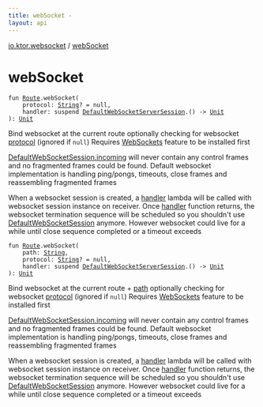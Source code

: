 ```yaml
---
title: webSocket - 
layout: api
---
```


<div class='api-docs-breadcrumbs'><a href="index.html">io.ktor.websocket</a> / <a href="./web-socket.html">webSocket</a></div>

# webSocket

<div class="overload-group" markdown="1">

<div class="signature"><code><span class="keyword">fun </span><a href="../io.ktor.routing/-route/index.html"><span class="identifier">Route</span></a><span class="symbol">.</span><span class="identifier">webSocket</span><span class="symbol">(</span><br/>&nbsp;&nbsp;&nbsp;&nbsp;<span class="parameterName" id="io.ktor.websocket$webSocket(io.ktor.routing.Route, kotlin.String, kotlin.SuspendFunction1((io.ktor.websocket.DefaultWebSocketServerSession, kotlin.Unit)))/protocol">protocol</span><span class="symbol">:</span>&nbsp;<a href="https://kotlinlang.org/api/latest/jvm/stdlib/kotlin/-string/index.html"><span class="identifier">String</span></a><span class="symbol">?</span>&nbsp;<span class="symbol">=</span>&nbsp;null<span class="symbol">, </span><br/>&nbsp;&nbsp;&nbsp;&nbsp;<span class="parameterName" id="io.ktor.websocket$webSocket(io.ktor.routing.Route, kotlin.String, kotlin.SuspendFunction1((io.ktor.websocket.DefaultWebSocketServerSession, kotlin.Unit)))/handler">handler</span><span class="symbol">:</span>&nbsp;<span class="keyword">suspend </span><a href="-default-web-socket-server-session.html"><span class="identifier">DefaultWebSocketServerSession</span></a><span class="symbol">.</span><span class="symbol">(</span><span class="symbol">)</span>&nbsp;<span class="symbol">-&gt;</span>&nbsp;<a href="https://kotlinlang.org/api/latest/jvm/stdlib/kotlin/-unit/index.html"><span class="identifier">Unit</span></a><br/><span class="symbol">)</span><span class="symbol">: </span><a href="https://kotlinlang.org/api/latest/jvm/stdlib/kotlin/-unit/index.html"><span class="identifier">Unit</span></a></code></div>

Bind websocket at the current route optionally checking for websocket <a href="web-socket.html#io.ktor.websocket$webSocket(io.ktor.routing.Route, kotlin.String, kotlin.SuspendFunction1((io.ktor.websocket.DefaultWebSocketServerSession, kotlin.Unit)))/protocol">protocol</a> (ignored if <code>null</code>)
Requires <a href="-web-sockets/index.html">WebSockets</a> feature to be installed first

<a href="../io.ktor.http.cio.websocket/-web-socket-session/incoming.html">DefaultWebSocketSession.incoming</a> will never contain any control frames and no fragmented frames could be found.
Default websocket implementation is handling ping/pongs, timeouts, close frames and reassembling fragmented frames

When a websocket session is created, a <a href="web-socket.html#io.ktor.websocket$webSocket(io.ktor.routing.Route, kotlin.String, kotlin.SuspendFunction1((io.ktor.websocket.DefaultWebSocketServerSession, kotlin.Unit)))/handler">handler</a> lambda will be called with websocket session instance on receiver.
Once <a href="web-socket.html#io.ktor.websocket$webSocket(io.ktor.routing.Route, kotlin.String, kotlin.SuspendFunction1((io.ktor.websocket.DefaultWebSocketServerSession, kotlin.Unit)))/handler">handler</a> function returns, the websocket termination sequence will be scheduled so you shouldn't use
<a href="../io.ktor.http.cio.websocket/-default-web-socket-session/index.html">DefaultWebSocketSession</a> anymore. However websocket could live for a while until close sequence completed or
a timeout exceeds

</div>
<div class="overload-group" markdown="1">

<div class="signature"><code><span class="keyword">fun </span><a href="../io.ktor.routing/-route/index.html"><span class="identifier">Route</span></a><span class="symbol">.</span><span class="identifier">webSocket</span><span class="symbol">(</span><br/>&nbsp;&nbsp;&nbsp;&nbsp;<span class="parameterName" id="io.ktor.websocket$webSocket(io.ktor.routing.Route, kotlin.String, kotlin.String, kotlin.SuspendFunction1((io.ktor.websocket.DefaultWebSocketServerSession, kotlin.Unit)))/path">path</span><span class="symbol">:</span>&nbsp;<a href="https://kotlinlang.org/api/latest/jvm/stdlib/kotlin/-string/index.html"><span class="identifier">String</span></a><span class="symbol">, </span><br/>&nbsp;&nbsp;&nbsp;&nbsp;<span class="parameterName" id="io.ktor.websocket$webSocket(io.ktor.routing.Route, kotlin.String, kotlin.String, kotlin.SuspendFunction1((io.ktor.websocket.DefaultWebSocketServerSession, kotlin.Unit)))/protocol">protocol</span><span class="symbol">:</span>&nbsp;<a href="https://kotlinlang.org/api/latest/jvm/stdlib/kotlin/-string/index.html"><span class="identifier">String</span></a><span class="symbol">?</span>&nbsp;<span class="symbol">=</span>&nbsp;null<span class="symbol">, </span><br/>&nbsp;&nbsp;&nbsp;&nbsp;<span class="parameterName" id="io.ktor.websocket$webSocket(io.ktor.routing.Route, kotlin.String, kotlin.String, kotlin.SuspendFunction1((io.ktor.websocket.DefaultWebSocketServerSession, kotlin.Unit)))/handler">handler</span><span class="symbol">:</span>&nbsp;<span class="keyword">suspend </span><a href="-default-web-socket-server-session.html"><span class="identifier">DefaultWebSocketServerSession</span></a><span class="symbol">.</span><span class="symbol">(</span><span class="symbol">)</span>&nbsp;<span class="symbol">-&gt;</span>&nbsp;<a href="https://kotlinlang.org/api/latest/jvm/stdlib/kotlin/-unit/index.html"><span class="identifier">Unit</span></a><br/><span class="symbol">)</span><span class="symbol">: </span><a href="https://kotlinlang.org/api/latest/jvm/stdlib/kotlin/-unit/index.html"><span class="identifier">Unit</span></a></code></div>

Bind websocket at the current route + <a href="web-socket.html#io.ktor.websocket$webSocket(io.ktor.routing.Route, kotlin.String, kotlin.String, kotlin.SuspendFunction1((io.ktor.websocket.DefaultWebSocketServerSession, kotlin.Unit)))/path">path</a> optionally checking for websocket <a href="web-socket.html#io.ktor.websocket$webSocket(io.ktor.routing.Route, kotlin.String, kotlin.String, kotlin.SuspendFunction1((io.ktor.websocket.DefaultWebSocketServerSession, kotlin.Unit)))/protocol">protocol</a> (ignored if <code>null</code>)
Requires <a href="-web-sockets/index.html">WebSockets</a> feature to be installed first

<a href="../io.ktor.http.cio.websocket/-web-socket-session/incoming.html">DefaultWebSocketSession.incoming</a> will never contain any control frames and no fragmented frames could be found.
Default websocket implementation is handling ping/pongs, timeouts, close frames and reassembling fragmented frames

When a websocket session is created, a <a href="web-socket.html#io.ktor.websocket$webSocket(io.ktor.routing.Route, kotlin.String, kotlin.String, kotlin.SuspendFunction1((io.ktor.websocket.DefaultWebSocketServerSession, kotlin.Unit)))/handler">handler</a> lambda will be called with websocket session instance on receiver.
Once <a href="web-socket.html#io.ktor.websocket$webSocket(io.ktor.routing.Route, kotlin.String, kotlin.String, kotlin.SuspendFunction1((io.ktor.websocket.DefaultWebSocketServerSession, kotlin.Unit)))/handler">handler</a> function returns, the websocket termination sequence will be scheduled so you shouldn't use
<a href="../io.ktor.http.cio.websocket/-default-web-socket-session/index.html">DefaultWebSocketSession</a> anymore. However websocket could live for a while until close sequence completed or
a timeout exceeds

</div>
